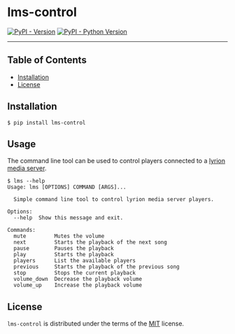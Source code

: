 # lms-control

[![PyPI - Version](https://img.shields.io/pypi/v/lms-control.svg)](https://pypi.org/project/lms-control)
[![PyPI - Python Version](https://img.shields.io/pypi/pyversions/lms-control.svg)](https://pypi.org/project/lms-control)

-----

## Table of Contents

- [Installation](#installation)
- [License](#license)

## Installation

```console
$ pip install lms-control
```

## Usage

The command line tool can be used to control players connected to a [lyrion media server](https://lyrion.org/).

```console
$ lms --help
Usage: lms [OPTIONS] COMMAND [ARGS]...

  Simple command line tool to control lyrion media server players.

Options:
  --help  Show this message and exit.

Commands:
  mute         Mutes the volume
  next         Starts the playback of the next song
  pause        Pauses the playback
  play         Starts the playback
  players      List the available players
  previous     Starts the playback of the previous song
  stop         Stops the current playback
  volume_down  Decrease the playback volume
  volume_up    Increase the playback volume
```

## License

`lms-control` is distributed under the terms of the [MIT](https://spdx.org/licenses/MIT.html) license.
